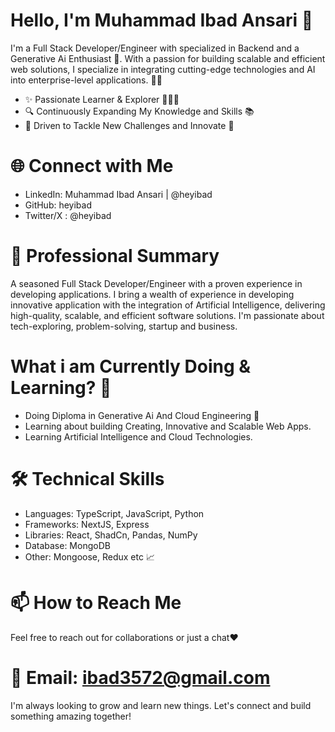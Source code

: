 # Hello, I'm Muhammad Ibad Ansari 👋
I'm a Full Stack Developer/Engineer with specialized in Backend and a Generative Ai Enthusiast 🚀. With a passion for building scalable and efficient web solutions, I specialize in integrating cutting-edge technologies and AI into enterprise-level applications. 🦸‍♂️

- ✨ Passionate Learner & Explorer 🧑‍🔬🧠 
- 🔍 Continuously Expanding My Knowledge and Skills 📚
- 🤖 Driven to Tackle New Challenges and Innovate 🧭

# 🌐 Connect with Me
- LinkedIn: Muhammad Ibad Ansari | @heyibad
- GitHub: heyibad
- Twitter/X : @heyibad

# 💼 Professional Summary
A seasoned Full Stack Developer/Engineer with a proven experience in developing applications. I bring a wealth of experience in developing innovative application with the integration of Artificial Intelligence, delivering high-quality, scalable, and efficient software solutions. I'm passionate about tech-exploring, problem-solving, startup and business.

# What i am Currently Doing & Learning? 🤔
- Doing Diploma in Generative Ai And Cloud Engineering 🤖
- Learning about building Creating, Innovative and Scalable Web Apps. 
- Learning Artificial Intelligence and Cloud Technologies.

# 🛠 Technical Skills
- Languages: TypeScript, JavaScript, Python
- Frameworks: NextJS, Express
- Libraries: React, ShadCn, Pandas, NumPy
- Database: MongoDB
- Other: Mongoose, Redux etc 📈 

# 📫 How to Reach Me
Feel free to reach out for collaborations or just a chat❤️

# 📧 Email: ibad3572@gmail.com
I'm always looking to grow and learn new things. Let's connect and build something amazing together!
